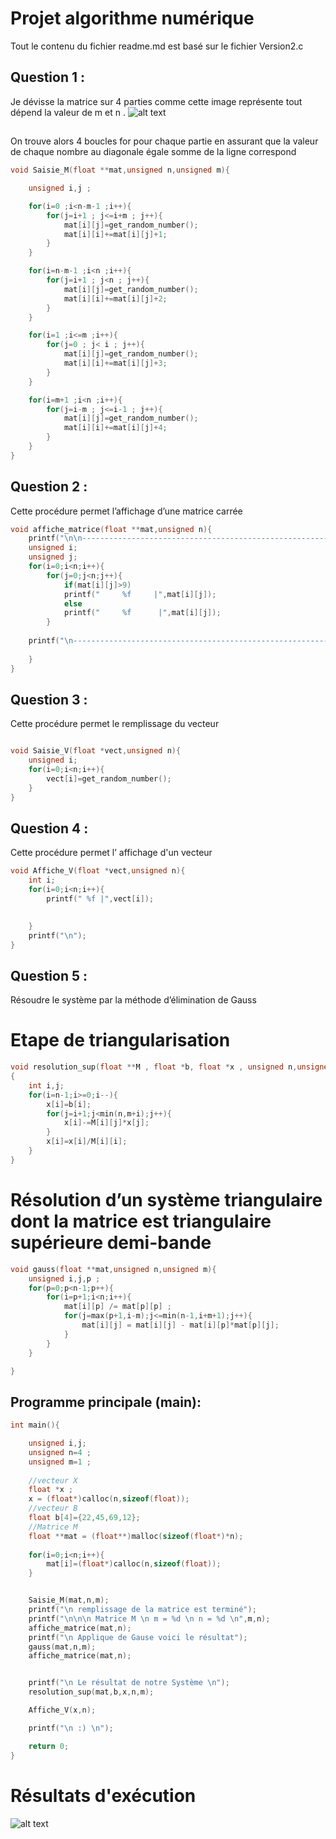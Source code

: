 # Projet algorithme numérique

Tout le contenu du fichier readme.md est basé sur le fichier Version2.c  

## Question 1 :
Je dévisse la matrice sur 4 parties comme cette image représente tout dépend la valeur de m et n .
![alt text](https://github.com/Aymen-Moulehi/Projet-Algorithme-Num-rique/blob/main/capture/capture2.png)
##
On trouve alors 4 boucles for pour chaque partie en assurant que la valeur de chaque nombre au diagonale égale  somme de la ligne correspond 

```c
void Saisie_M(float **mat,unsigned n,unsigned m){

    unsigned i,j ;

    for(i=0 ;i<n-m-1 ;i++){
        for(j=i+1 ; j<=i+m ; j++){
            mat[i][j]=get_random_number();
            mat[i][i]+=mat[i][j]+1;
        }
    }

    for(i=n-m-1 ;i<n ;i++){
        for(j=i+1 ; j<n ; j++){
            mat[i][j]=get_random_number();
            mat[i][i]+=mat[i][j]+2;
        }
    }

    for(i=1 ;i<=m ;i++){
        for(j=0 ; j< i ; j++){
            mat[i][j]=get_random_number();
            mat[i][i]+=mat[i][j]+3;
        }
    }

    for(i=m+1 ;i<n ;i++){
        for(j=i-m ; j<=i-1 ; j++){
            mat[i][j]=get_random_number();
            mat[i][i]+=mat[i][j]+4;
        }
    }
}
```

## Question 2 :
Cette procédure permet l’affichage d’une matrice carrée
```c
void affiche_matrice(float **mat,unsigned n){
    printf("\n\n-------------------------------------------------------------------------------------------------------------------------\n");
    unsigned i;
    unsigned j;
    for(i=0;i<n;i++){
        for(j=0;j<n;j++){
            if(mat[i][j]>9)
            printf("     %f     |",mat[i][j]);
            else
            printf("     %f      |",mat[i][j]);
        }
        
    printf("\n-------------------------------------------------------------------------------------------------------------------------\n");
        
    }
}

```
## Question 3 :
Cette procédure permet le remplissage du vecteur
```c

void Saisie_V(float *vect,unsigned n){
    unsigned i;
    for(i=0;i<n;i++){
        vect[i]=get_random_number();
    }
}
```
## Question 4 :
Cette procédure permet l’ affichage d'un vecteur 
```c
void Affiche_V(float *vect,unsigned n){
    int i;
    for(i=0;i<n;i++){
        printf(" %f |",vect[i]);
       

    }
    printf("\n");
}
```
## Question 5 :
Résoudre le système par la méthode d’élimination de Gauss
# Etape de triangularisation


```c
void resolution_sup(float **M , float *b, float *x , unsigned n,unsigned m)
{
    int i,j;
    for(i=n-1;i>=0;i--){
        x[i]=b[i];
        for(j=i+1;j<min(n,m+i);j++){
            x[i]-=M[i][j]*x[j];
        }
        x[i]=x[i]/M[i][i];
    }
}
```
# Résolution d’un système triangulaire dont la matrice est triangulaire supérieure demi-bande
```c
void gauss(float **mat,unsigned n,unsigned m){
    unsigned i,j,p ; 
    for(p=0;p<n-1;p++){
        for(i=p+1;i<n;i++){
            mat[i][p] /= mat[p][p] ;
            for(j=max(p+1,i-m);j<=min(n-1,i+m+1);j++){
                mat[i][j] = mat[i][j] - mat[i][p]*mat[p][j];
            }
        }
    }

}
```
## Programme principale (main): 
```c
int main(){

    unsigned i,j;
    unsigned n=4 ;
    unsigned m=1 ;
    
    //vecteur X
    float *x ;
    x = (float*)calloc(n,sizeof(float));
    //vecteur B
    float b[4]={22,45,69,12};
    //Matrice M
    float **mat = (float**)malloc(sizeof(float*)*n);
    
    for(i=0;i<n;i++){
        mat[i]=(float*)calloc(n,sizeof(float));
    }


    Saisie_M(mat,n,m);
    printf("\n remplissage de la matrice est terminé");
    printf("\n\n\n Matrice M \n m = %d \n n = %d \n",m,n);
    affiche_matrice(mat,n);
    printf("\n Applique de Gause voici le résultat");
    gauss(mat,n,m);
    affiche_matrice(mat,n);


    printf("\n Le résultat de notre Système \n");
    resolution_sup(mat,b,x,n,m);

    Affiche_V(x,n);

    printf("\n :) \n");

    return 0;
}
```

# Résultats d'exécution
![alt text](https://github.com/Aymen-Moulehi/Projet-Algorithme-Num-rique/blob/main/capture/capture1.png)
